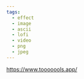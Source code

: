 ```yaml
---
tags:
  - effect
  - image
  - ascii
  - lofi
  - video
  - png
  - jpeg
---
```

https://www.tooooools.app/